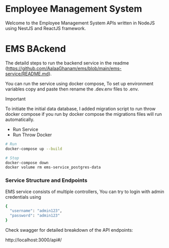 # Employee Management System

Welcome to the Employee Management System APIs written in NodeJS using NestJS and ReactJS framework.
# EMS BAckend

The detaild steps to run the backend service in the readme (https://github.com/AalaaGhanam/ems/blob/main/ems-service/README.md).

You can run the service using docker compose,
To set up environment variables copy and paste then rename the .dev.env files to .env.

> [!IMPORTANT]
> To initiate the initial data database, I added migration script to run throw docker compose if you run by docker compose the migrations files will run automatically.


- Run Service
- Run Throw Docker
```sh
# Run
docker-compose up --build

# Stop
docker-compose down
docker volume rm ems-service_postgres-data
```

### Service Structure and Endpoints
 
EMS service consists of multiple controllers, 
You can try to login with admin credentials using 
```sh
{
  "username": "admin123",
  "password": "admin123"
}
```
Check swagger for detailed breakdown of the API endpoints:

http://localhost:3000/api#/